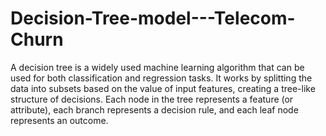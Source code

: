 # Decision-Tree-model---Telecom-Churn
A decision tree is a widely used machine learning algorithm that can be used for both classification and regression tasks. It works by splitting the data into subsets based on the value of input features, creating a tree-like structure of decisions. Each node in the tree represents a feature (or attribute), each branch represents a decision rule, and each leaf node represents an outcome.
